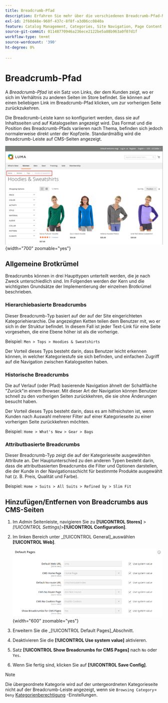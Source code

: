 ```yaml
---
title: Breadcrumb-Pfad
description: Erfahren Sie mehr über die verschiedenen Breadcrumb-Pfad-Muster und wie Sie sie so konfigurieren, dass sie auf Inhalts- und Katalogseiten angezeigt werden.
exl-id: 2f60d48e-960f-437c-8f8f-a3d06cc0840a
feature: Catalog Management, Categories, Site Navigation, Page Content
source-git-commit: 01148770946a236ece2122be5a88b963a0f07d1f
workflow-type: tm+mt
source-wordcount: '390'
ht-degree: 0%

---
```


# Breadcrumb-Pfad

A _Breadcrumb-Pfad_ ist ein Satz von Links, der dem Kunden zeigt, wo er sich im Verhältnis zu anderen Seiten im Store befindet. Sie können auf einen beliebigen Link im Breadcrumb-Pfad klicken, um zur vorherigen Seite zurückzukehren.

Die Breadcrumb-Leiste kann so konfiguriert werden, dass sie auf Inhaltsseiten und auf Katalogseiten angezeigt wird. Das Format und die Position des Breadcrumb-Pfads variieren nach Thema, befinden sich jedoch normalerweise direkt unter der Kopfzeile. Standardmäßig wird die Breadcrumb-Leiste auf CMS-Seiten angezeigt.

![In der Storefront angezeigte Breadcrumb-Leiste](./assets/storefront-breadcrumb-trail.png){width="700" zoomable="yes"}

## Allgemeine Brotkrümel

Breadcrumbs können in drei Haupttypen unterteilt werden, die je nach Zweck unterschiedlich sind. Im Folgenden werden der Kern und die wichtigsten Grundsätze der Implementierung der einzelnen Brotkrümel beschrieben.

### Hierarchiebasierte Breadcrumbs

Dieser Breadcrumb-Typ basiert auf der auf der Site eingerichteten Kategoriehierarchie. Die angezeigten Ketten teilen dem Benutzer mit, wo er sich in der Struktur befindet. In diesem Fall ist jeder Text-Link für eine Seite vorgesehen, die eine Ebene höher ist als die vorherige.

Beispiel: `Men > Tops > Hoodies & Sweatshirts`

Der Vorteil dieses Typs besteht darin, dass Benutzer leicht erkennen können, in welcher Kategoriestufe sie sich befinden, und einfachen Zugriff auf die Navigation zwischen Katalogseiten haben.

### Historische Breadcrumbs

Die auf Verlauf (oder Pfad) basierende Navigation ähnelt der Schaltfläche &quot;Zurück&quot;in einem Browser. Mit dieser Art der Navigation können Benutzer schnell zu den vorherigen Seiten zurückkehren, die sie ohne Änderungen besucht haben.

Der Vorteil dieses Typs besteht darin, dass es am hilfreichsten ist, wenn Kunden nach Auswahl mehrerer Filter auf einer Kategorieseite zu einer vorherigen Seite zurückkehren möchten.

Beispiel: `Home > What's New > Gear > Bags`

### Attributbasierte Breadcrumbs

Dieser Breadcrumb-Typ zeigt die auf der Kategorieseite ausgewählten Attribute an. Der Hauptunterschied zu den anderen Typen besteht darin, dass die attributbasierten Breadcrumbs die Filter und Optionen darstellen, die der Kunde in der Navigationsschicht für bestimmte Produkte ausgewählt hat (z. B. Preis, Qualität und Farbe).

Beispiel: `Home > Suits > All Suits > Refined by > Slim Fit`

## Hinzufügen/Entfernen von Breadcrumbs aus CMS-Seiten

1. Im _Admin_ Seitenleiste, navigieren Sie zu **[!UICONTROL Stores]** > _[!UICONTROL Settings]_>**[!UICONTROL Configuration]**.

1. Im linken Bereich unter _[!UICONTROL General]_auswählen **[!UICONTROL Web]**.

   ![Breadcrumbs für CMS-Seiten anzeigen](../configuration-reference/general/assets/web-default-pages.png){width="600" zoomable="yes"}

1. Erweitern Sie die _[!UICONTROL Default Pages]_Abschnitt.

1. Deaktivieren Sie die **[!UICONTROL Use system value]** aktivieren.

1. Satz **[!UICONTROL Show Breadcrumbs for CMS Pages]** nach `No` oder `Yes`.

1. Wenn Sie fertig sind, klicken Sie auf **[!UICONTROL Save Config]**.

>[!NOTE]
>
>Die übergeordnete Kategorie wird auf der untergeordneten Kategorieseite nicht auf der Breadcrumb-Leiste angezeigt, wenn sie `Browsing Category`= `Deny` [Kategorienberechtigung](category-permissions.md) -Einstellungen.
